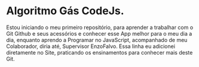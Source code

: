 # Algoritmo Gás CodeJs.
 Estou iniciando o meu primeiro repositório, para aprender a trabalhar com o Git Github e seus acessórios e conhecer esse App melhor para o meu dia a dia, enquanto aprendo a Programar no JavaScript, acompanhado de meu Colaborador, diria até, Supervisor EnzoFalvo.
Essa linha eu adicionei diretamente no Site, praticando os ensinamentos para conhecer mais deste Git.
